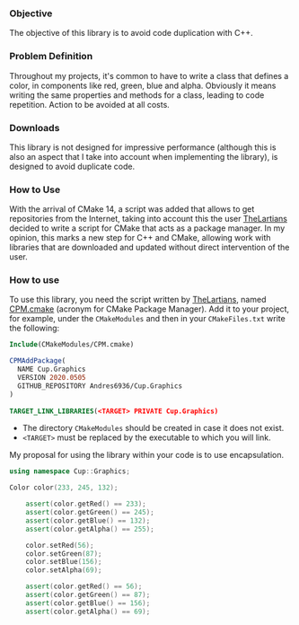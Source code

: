 ### Objective
The objective of this library is to avoid code duplication with C++.

### Problem Definition
Throughout my projects, it's common to have to write a class 
that defines a color, in components like red, green, blue and alpha.
Obviously it means writing the same properties and methods
for a class, leading to code repetition. Action to be avoided
at all costs.

### Downloads
This library is not designed for impressive performance 
(although this is also an aspect that I take into account 
when implementing the library), is designed to avoid duplicate code.

### How to Use

With the arrival of CMake 14, a script was added that allows to get 
repositories from the Internet, taking into account this the user 
[TheLartians](https://github.com/TheLartians) decided to write a script 
for CMake that acts as a package manager. In my opinion, this marks a 
new step for C++ and CMake, allowing work with libraries that are 
downloaded and updated without direct intervention of the user.

### How to use
To use this library, you need the script written by [TheLartians](https://github.com/TheLartians),
named [CPM.cmake](https://github.com/TheLartians/CPM.cmake) (acronym for CMake
Package Manager). Add it to your project, for example, under the
`CMakeModules` and then in your `CMakeFiles.txt` write the following:

```cmake
Include(CMakeModules/CPM.cmake)

CPMAddPackage(
  NAME Cup.Graphics
  VERSION 2020.0505
  GITHUB_REPOSITORY Andres6936/Cup.Graphics
)
 
TARGET_LINK_LIBRARIES(<TARGET> PRIVATE Cup.Graphics)
```

- The directory `CMakeModules` should be created in case it does not exist.
- `<TARGET>` must be replaced by the executable to which you will link.

My proposal for using the library within your code is to use encapsulation.

```cxx
using namespace Cup::Graphics;

Color color(233, 245, 132);

	assert(color.getRed() == 233);
	assert(color.getGreen() == 245);
	assert(color.getBlue() == 132);
	assert(color.getAlpha() == 255);

	color.setRed(56);
	color.setGreen(87);
	color.setBlue(156);
	color.setAlpha(69);

	assert(color.getRed() == 56);
	assert(color.getGreen() == 87);
	assert(color.getBlue() == 156);
	assert(color.getAlpha() == 69);

```
